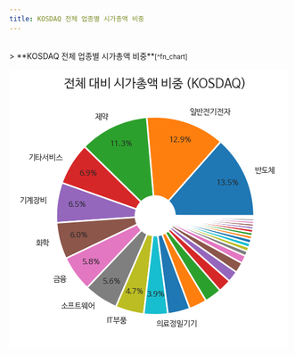 ```yaml
---
title: KOSDAQ 전체 업종별 시가총액 비중
---
```

<br>
> **KOSDAQ 전체 업종별 시가총액 비중<a id="pie"></a>**<small>[^fn_chart]</small>

![294090](images/kosdaq_all_all_업종.png)